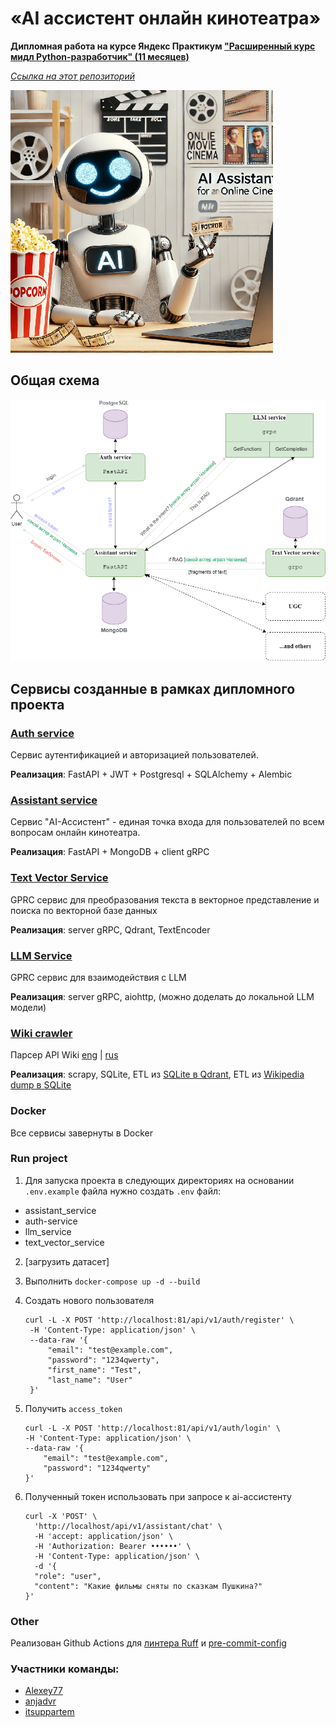 # «AI ассистент онлайн кинотеатра» 
__Дипломная работа на курсе Яндекс Практикум ["Расширенный курс мидл Python-разработчик" (11 месяцев)](https://practicum.yandex.ru/middle-python/)__

[_Ссылка на этот репозиторий_](https://github.com/Alexey77/graduate_work)

[![Cover](cover.png)](https://github.com/Alexey77/graduate_work/raw/main/cover.png)

## Общая схема

[![Scheme](scheme.png)](https://github.com/Alexey77/graduate_work/raw/main/cover.png)

## Сервисы созданные в рамках дипломного проекта

### [Auth service](https://github.com/Alexey77/graduate_work/tree/main/auth-service)

Сервис аутентификацией и авторизацией пользователей.

**Реализация**: FastAPI + JWT + Postgresql + SQLAlchemy + Alembic 

### [Assistant service](https://github.com/Alexey77/graduate_work/tree/main/assistant_service)

Сервис "AI-Ассистент" - единая точка входа для пользователей по всем вопросам онлайн кинотеатра.

**Реализация**: FastAPI + MongoDB + client gRPC

### [Text Vector Service](https://github.com/Alexey77/graduate_work/tree/main/text_vector_service)

GPRC сервис для преобразования текста в векторное представление и поиска по векторной базе данных

**Реализация**: server gRPC, Qdrant, TextEncoder

### [LLM Service](https://github.com/Alexey77/graduate_work/tree/main/llm_service)

GPRC сервис для взаимодействия с LLM

**Реализация**: server gRPC, aiohttp, (можно доделать до локальной LLM модели)

### [Wiki crawler](https://github.com/Alexey77/graduate_work/tree/main/wiki-scrapy-api-crawler)

Парсер API Wiki [eng](https://www.mediawiki.org/wiki/API) | [rus](https://www.mediawiki.org/wiki/API/ru)

**Реализация**: scrapy, SQLite, ETL из [SQLite в Qdrant](https://github.com/Alexey77/graduate_work/blob/main/text_vector_service/src/etl_wiki/run_etl_wiki.py), ETL из [Wikipedia dump в SQLite](https://github.com/Alexey77/graduate_work/blob/main/text_vector_service/src/etl_wiki/from_dump_to_sqlite.py)  

### Docker

Все сервисы завернуты в Docker


### Run project

1. Для запуска проекта в следующих директориях на основании `.env.example` файла нужно создать `.env` файл:

- assistant_service
- auth-service
- llm_service
- text_vector_service

2. [загрузить датасет]
3. Выполнить `docker-compose up -d --build`
4. Создать нового пользователя
   ```
   curl -L -X POST 'http://localhost:81/api/v1/auth/register' \
    -H 'Content-Type: application/json' \
    --data-raw '{
        "email": "test@example.com",
        "password": "1234qwerty",
        "first_name": "Test",
        "last_name": "User"
    }'
   ```
   
5. Получить `access_token`
    ```
    curl -L -X POST 'http://localhost:81/api/v1/auth/login' \
    -H 'Content-Type: application/json' \
    --data-raw '{
        "email": "test@example.com",
        "password": "1234qwerty"
    }'
    ```
6. Полученный токен использовать при запросе к ai-ассистенту
    ```
   curl -X 'POST' \
      'http://localhost/api/v1/assistant/chat' \
      -H 'accept: application/json' \
      -H 'Authorization: Bearer ••••••' \
      -H 'Content-Type: application/json' \
      -d '{
      "role": "user",
      "content": "Какие фильмы сняты по сказкам Пушкина?"
    }'
    ```

### Other

Реализован Github Actions для [линтера Ruff](https://github.com/Alexey77/graduate_work/blob/main/.github/workflows/lint.yml) и [pre-commit-config](https://github.com/Alexey77/graduate_work/blob/main/.pre-commit-config.yaml)  


### Участники команды:

* [Alexey77](https://github.com/Alexey77)
* [anjadvr](https://github.com/anjadvr)
* [itsuppartem](https://github.com/itsuppartem)